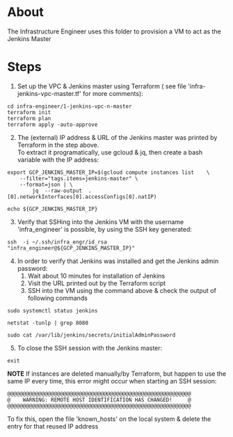 # About
The Infrastructure Engineer uses this folder to provision a VM to act as the Jenkins Master


# Steps
1. Set up the VPC & Jenkins master using Terraform ( see file 'infra-jenkins-vpc-master.tf' for more comments):
```
cd infra-engineer/1-jenkins-vpc-n-master
terraform init
terraform plan
terraform apply -auto-approve
```


2. The (external) IP address & URL of the Jenkins master was printed by Terraform in the step above.  
To extract it programatically, use gcloud & jq, then create a bash variable with the IP address:
```
export GCP_JENKINS_MASTER_IP=$(gcloud compute instances list    \
    --filter="tags.items=jenkins-master" \
    --format=json | \
        jq  --raw-output  .[0].networkInterfaces[0].accessConfigs[0].natIP)

echo ${GCP_JENKINS_MASTER_IP}
```


3. Verify that SSHing into the Jenkins VM with the username 'infra_engineer' is possible, by using the SSH key generated:
```
ssh  -i ~/.ssh/infra_engr/id_rsa   "infra_engineer@${GCP_JENKINS_MASTER_IP}"
```


4. In order to verify that Jenkins was installed and get the Jenkins admin password:
    1. Wait about 10 minutes for installation of Jenkins
    2. Visit the URL printed out by the Terraform script
    3. SSH into the VM using the command above & check the output of following commands
```
sudo systemctl status jenkins

netstat -tunlp | grep 8080

sudo cat /var/lib/jenkins/secrets/initialAdminPassword
```

5. To close the SSH session with the Jenkins master:
```
exit
```


**NOTE**
If instances are deleted manually/by Terraform, but happen to use the same IP every time, this error might occur when starting an SSH session:  
```
@@@@@@@@@@@@@@@@@@@@@@@@@@@@@@@@@@@@@@@@@@@@@@@@@@@@@@@@@@@
@    WARNING: REMOTE HOST IDENTIFICATION HAS CHANGED!     @
@@@@@@@@@@@@@@@@@@@@@@@@@@@@@@@@@@@@@@@@@@@@@@@@@@@@@@@@@@@
```
To fix this, open the file 'known_hosts' on the local system & delete the entry for that reused IP address
